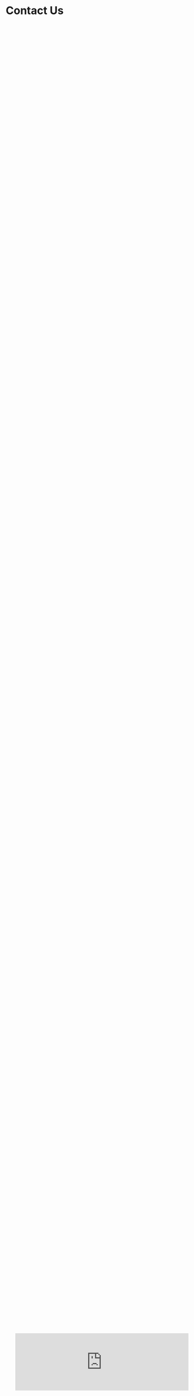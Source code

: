 # Contact Us

<div id="backgroundDiv" style="text-align: center; background-image: url('images/contact.svg'); height: 85vh; background-attachment: fixed; background-position: center center; background-repeat: no-repeat; background-size: cover'; margin-bottom: 2em;">
</div>

<script>
    function adjustBackground() {
        var backgroundDiv = document.getElementById('backgroundDiv');
        var width = window.innerWidth || document.documentElement.clientWidth || document.body.clientWidth;

        if (width <= 600) { // Mobile devices
            backgroundDiv.style.backgroundImage = "url('images/contact_cropped.svg')";
            backgroundDiv.style.backgroundAttachment = 'scroll';
            backgroundDiv.style.backgroundSize = 'contain'; // Use contain for mobile
        } else {
            backgroundDiv.style.backgroundImage = "url('images/contact.svg')";
            backgroundDiv.style.backgroundAttachment = 'fixed';
            backgroundDiv.style.backgroundSize = 'cover'; // Use cover for desktop
        }
    }

    window.addEventListener('resize', adjustBackground);
    adjustBackground();
</script>

<div style="text-align: center; margin-bottom: 2em; margin-top: 2em;">
    <iframe src="https://forms.gle/h1AptC5xSjMT9MBS8" style="width: 90%; border: 0; margin: auto;" frameborder="0" marginheight="0" marginwidth="0">Loading…</iframe>
</div>

<script> 
    // Selecting the iframe element 
    var frame = document.getElementById("Iframe"); 
        
    // Adjusting the iframe height onload event 
    frame.onload = function() 
    // function execute while load the iframe 
    { 
        // set the height of the iframe as  
        // the height of the iframe content 
        frame.style.height =  
        frame.contentWindow.document.body.scrollHeight + 'px'; 
        

        // set the width of the iframe as the  
        // width of the iframe content 
        frame.style.width  =  
        frame.contentWindow.document.body.scrollWidth+'px'; 
            
    } 
    </script> 



